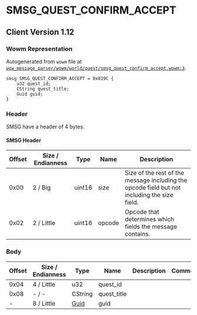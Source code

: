 # SMSG_QUEST_CONFIRM_ACCEPT

## Client Version 1.12

### Wowm Representation

Autogenerated from `wowm` file at [`wow_message_parser/wowm/world/quest/smsg_quest_confirm_accept.wowm:3`](https://github.com/gtker/wow_messages/tree/main/wow_message_parser/wowm/world/quest/smsg_quest_confirm_accept.wowm#L3).
```rust,ignore
smsg SMSG_QUEST_CONFIRM_ACCEPT = 0x019C {
    u32 quest_id;
    CString quest_title;
    Guid guid;
}
```
### Header

SMSG have a header of 4 bytes.

#### SMSG Header

| Offset | Size / Endianness | Type   | Name   | Description |
| ------ | ----------------- | ------ | ------ | ----------- |
| 0x00   | 2 / Big           | uint16 | size   | Size of the rest of the message including the opcode field but not including the size field.|
| 0x02   | 2 / Little        | uint16 | opcode | Opcode that determines which fields the message contains.|

### Body

| Offset | Size / Endianness | Type | Name | Description | Comment |
| ------ | ----------------- | ---- | ---- | ----------- | ------- |
| 0x04 | 4 / Little | u32 | quest_id |  |  |
| 0x08 | - / - | CString | quest_title |  |  |
| - | 8 / Little | [Guid](../spec/packed-guid.md) | guid |  |  |

